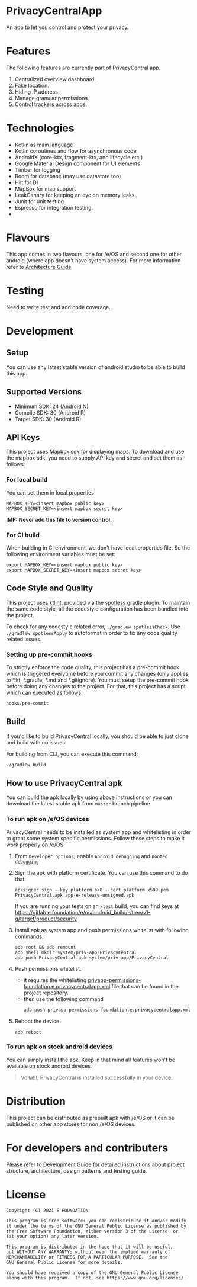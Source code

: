 # PrivacyCentralApp
An app to let you control and protect your privacy.

# Features
The following features are currently part of PrivacyCentral app.
1. Centralized overview dashboard.
2. Fake location.
3. Hiding IP address.
4. Manage granular permissions.
5. Control trackers across apps.

# Technologies
- Kotlin as main language
- Kotlin coroutines and flow for asynchronous code
- AndroidX (core-ktx, fragment-ktx, and lifecycle etc.)
- Google Material Design component for UI elements
- Timber for logging
- Room for database (may use datastore too)
- Hilt for DI
- MapBox for map support
- LeakCanary for keeping an eye on memory leaks.
- Junit for unit testing
- Espresso for integration testing.
- 

# Flavours
This app comes in two flavours, one for /e/OS and second one for other android (where app doesn't have system access). For more information refer to [Architecture Guide](DEVELOPMENT.md)

# Testing
Need to write test and add code coverage.

# Development

## Setup
You can use any latest stable version of android studio to be able to build this app.

## Supported Versions
- Minimum SDK: 24 (Android N)
- Compile SDK: 30 (Android R)
- Target SDK: 30 (Android R)

## API Keys
This project uses [Mapbox](https://docs.mapbox.com/android/maps/guides/install/) sdk for displaying maps. To download and use the mapbox sdk, you need to supply API key and secret and set them as follows:

### For local build
You can set them in local.properties
```
MAPBOX_KEY=<insert mapbox public key>
MAPBOX_SECRET_KEY=<insert mapbox secret key>
```
**IMP: Never add this file to version control.**

### For CI build
When building in CI environment, we don't have local.properties file. So the following environment variables must be set:
```
export MAPBOX_KEY=<insert mapbox public key>
export MAPBOX_SECRET_KEY=<insert mapbox secret key>
```

## Code Style and Quality
This project uses [ktlint](https://github.com/pinterest/ktlint), provided via the [spotless](https://github.com/diffplug/spotless) gradle plugin. To maintain the same code style, all the codestyle configuration has been bundled into the project.

To check for any codestyle related error, `./gradlew spotlessCheck`. Use `./gradlew spotlessApply` to autoformat in order to fix any code quality related issues.

### Setting up pre-commit hooks
To strictly enforce the code quality, this project has a pre-commit hook which is triggered everytime before you commit any changes (only applies to *.kt, *.gradle, *.md and *.gitignore). You must setup the pre-commit hook before doing any changes to the project. For that, this project has a script which can executed as follows:
```bash
hooks/pre-commit
```

## Build
If you'd like to build PrivacyCentral locally, you should be able to just clone and build with no issues.

For building from CLI, you can execute this command:
```bash
./gradlew build
```

## How to use PrivacyCentral apk
You can build the apk locally by using above instructions or you can download the latest stable apk from `master` branch pipeline.

### To run apk on /e/OS devices
PrivacyCentral needs to be installed as system app and whitelisting in order to grant some system specific permissions. Follow these steps to make it work properly on /e/OS

1. From `Developer options`, enable `Android debugging` and `Rooted debugging`
1. Sign the apk with platform certificate. You can use this command to do that

    ```shell
    apksigner sign --key platform.pk8 --cert platform.x509.pem PrivacyCentral.apk app-e-release-unsigned.apk
    ```

    If you are running your tests on an `/test` build, you can find keys at https://gitlab.e.foundation/e/os/android_build/-/tree/v1-q/target/product/security
1. Install apk as system app and push permissions whitelist with following commands:
    ```shell
    adb root && adb remount
    adb shell mkdir system/priv-app/PrivacyCentral
    adb push PrivacyCentral.apk system/priv-app/PrivacyCentral
    ```

1. Push permissions whitelist.
    - it requires the whitelisting [privapp-permissions-foundation.e.privacycentralapp.xml](privapp-permissions-foundation.e.privacycentralapp.xml) file that can be found in the project repository.
    - then use the following command
        ```bash
        adb push privapp-permissions-foundation.e.privacycentralapp.xml /system/etc/permissions/
        ```
1. Reboot the device
    ```shell
    adb reboot
    ```

### To run apk on stock android devices
You can simply install the apk. Keep in that mind all features won't be available on stock android devices.

> Volla!!!, PrivacyCentral is installed successfully in your device.

# Distribution
This project can be distributed as prebuilt apk with /e/OS or it can be published on other app stores for non /e/OS devices.

# For developers and contributers
Please refer to [Development Guide](DEVELOPMENT.md) for detailed instructions about project structure, architecture, design patterns and testing guide.

# License
```
Copyright (C) 2021 E FOUNDATION

This program is free software: you can redistribute it and/or modify
it under the terms of the GNU General Public License as published by
the Free Software Foundation, either version 3 of the License, or
(at your option) any later version.

This program is distributed in the hope that it will be useful,
but WITHOUT ANY WARRANTY; without even the implied warranty of
MERCHANTABILITY or FITNESS FOR A PARTICULAR PURPOSE.  See the
GNU General Public License for more details.
 
You should have received a copy of the GNU General Public License
along with this program.  If not, see https://www.gnu.org/licenses/.
```
